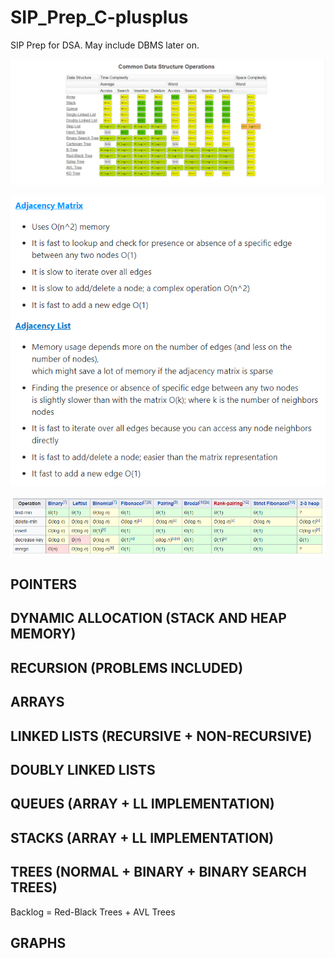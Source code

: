 # SIP_Prep_C-plusplus

SIP Prep for DSA. May include DBMS later on.

![Data Structures Operations](./AllDataStructuresOperations.png)

![Adjaceny Matrix vs Adjacency List](./AdjacencyMatrixVSAdjacencyList.png)

![Heap Complexities](./HeapComplexities.png)

## POINTERS

## DYNAMIC ALLOCATION (STACK AND HEAP MEMORY)

## RECURSION (PROBLEMS INCLUDED)

## ARRAYS

## LINKED LISTS (RECURSIVE + NON-RECURSIVE)

## DOUBLY LINKED LISTS

## QUEUES (ARRAY + LL IMPLEMENTATION)

## STACKS (ARRAY + LL IMPLEMENTATION)

## TREES (NORMAL + BINARY + BINARY SEARCH TREES)

Backlog = Red-Black Trees + AVL Trees

## GRAPHS
